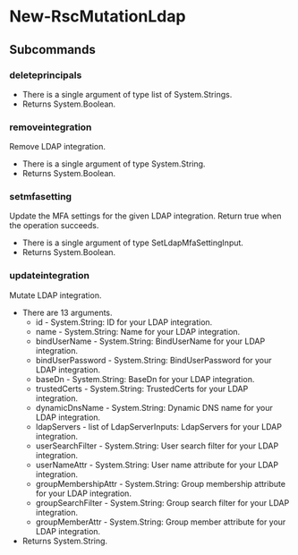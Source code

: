# New-RscMutationLdap
## Subcommands
### deleteprincipals
- There is a single argument of type list of System.Strings.
- Returns System.Boolean.
### removeintegration
Remove LDAP integration.

- There is a single argument of type System.String.
- Returns System.Boolean.
### setmfasetting
Update the MFA settings for the given LDAP integration. Return true when the operation succeeds.

- There is a single argument of type SetLdapMfaSettingInput.
- Returns System.Boolean.
### updateintegration
Mutate LDAP integration.

- There are 13 arguments.
    - id - System.String: ID for your LDAP integration.
    - name - System.String: Name for your LDAP integration.
    - bindUserName - System.String: BindUserName for your LDAP integration.
    - bindUserPassword - System.String: BindUserPassword for your LDAP integration.
    - baseDn - System.String: BaseDn for your LDAP integration.
    - trustedCerts - System.String: TrustedCerts for your LDAP integration.
    - dynamicDnsName - System.String: Dynamic DNS name for your LDAP integration.
    - ldapServers - list of LdapServerInputs: LdapServers for your LDAP integration.
    - userSearchFilter - System.String: User search filter for your LDAP integration.
    - userNameAttr - System.String: User name attribute for your LDAP integration.
    - groupMembershipAttr - System.String: Group membership attribute for your LDAP integration.
    - groupSearchFilter - System.String: Group search filter for your LDAP integration.
    - groupMemberAttr - System.String: Group member attribute for your LDAP integration.
- Returns System.String.
